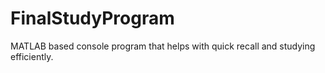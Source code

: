 # FinalStudyProgram
MATLAB based console program that helps with quick recall and studying efficiently.

